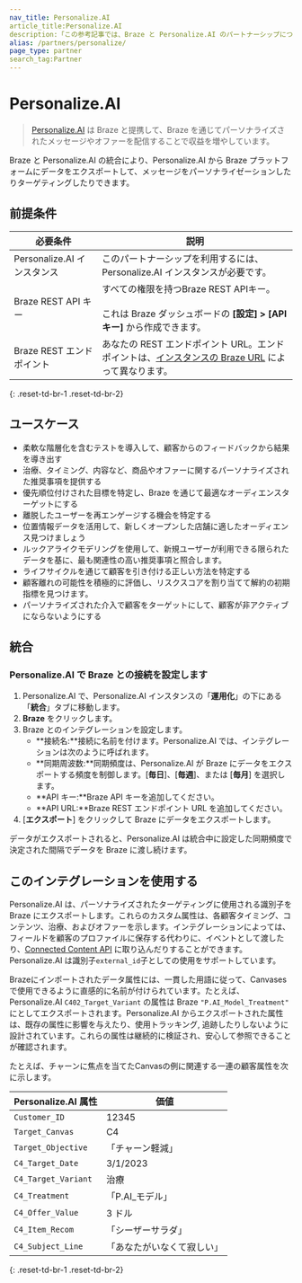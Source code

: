 ```yaml
---
nav_title: Personalize.AI
article_title:Personalize.AI
description:「この参考記事では、Braze と Personalize.AI のパートナーシップについて概説しています。は、パーソナライズされたレコメンデーションによって収益を伸ばす AI ベースの SaaS ビジネスプラットフォームです。「
alias: /partners/personalize/
page_type: partner
search_tag:Partner
---
```


# Personalize.AI

> [Personalize.AI](https://www.zs.com/solutions/artificial-intelligence-and-analytics/personalize-ai/) は Braze と提携して、Braze を通じてパーソナライズされたメッセージやオファーを配信することで収益を増やしています。 

Braze と Personalize.AI の統合により、Personalize.AI から Braze プラットフォームにデータをエクスポートして、メッセージをパーソナライゼーションしたりターゲティングしたりできます。

## 前提条件

| 必要条件 | 説明 |
| ----------- | ----------- |
| Personalize.AI インスタンス | このパートナーシップを利用するには、Personalize.AI インスタンスが必要です。 |
| Braze REST API キー | すべての権限を持つBraze REST APIキー。<br><br>これは Braze ダッシュボードの **\[設定] > \[**API キー**]** から作成できます。 |
| Braze REST エンドポイント | あなたの REST エンドポイント URL。エンドポイントは、[インスタンスの Braze URL][1] によって異なります。 |
{: .reset-td-br-1 .reset-td-br-2}

## ユースケース

* 柔軟な階層化を含むテストを導入して、顧客からのフィードバックから結果を導き出す
* 治療、タイミング、内容など、商品やオファーに関するパーソナライズされた推奨事項を提供する
* 優先順位付けされた目標を特定し、Braze を通じて最適なオーディエンスターゲットにする
* 離脱したユーザーを再エンゲージする機会を特定する
* 位置情報データを活用して、新しくオープンした店舗に適したオーディエンス見つけましょう
* ルックアライクモデリングを使用して、新規ユーザーが利用できる限られたデータを基に、最も関連性の高い推奨事項と照合します。
* ライフサイクルを通じて顧客を引き付ける正しい方法を特定する 
* 顧客離れの可能性を積極的に評価し、リスクスコアを割り当てて解約の初期指標を見つけます。
* パーソナライズされた介入で顧客をターゲットにして、顧客が非アクティブにならないようにする

## 統合

### Personalize.AI で Braze との接続を設定します

1. Personalize.AI で、Personalize.AI インスタンスの「**運用化**」の下にある「**統合**」タブに移動します。
2. **Braze** をクリックします。 
3. Braze とのインテグレーションを設定します。
    * **接続名:**接続に名前を付けます。Personalize.AI では、インテグレーションは次のように呼ばれます。
    * **同期周波数:**同期頻度は、Personalize.AI が Braze にデータをエクスポートする頻度を制御します。\[**毎日**]、\[**毎週**]、または \[**毎月**] を選択します。 
    * **API キー:**Braze API キーを追加してください。
    * **API URL:**Braze REST エンドポイント URL を追加してください。
4. \[**エクスポート**] をクリックして Braze にデータをエクスポートします。

データがエクスポートされると、Personalize.AI は統合中に設定した同期頻度で決定された間隔でデータを Braze に渡し続けます。

## このインテグレーションを使用する

Personalize.AI は、パーソナライズされたターゲティングに使用される識別子を Braze にエクスポートします。これらのカスタム属性は、各顧客タイミング、コンテンツ、治療、およびオファーを示します。インテグレーションによっては、フィールドを顧客のプロファイルに保存する代わりに、イベントとして渡したり、[Connected Content API][2] に取り込んだりすることができます。Personalize.AI は識別子`external_id`子としての使用をサポートしています。

Brazeにインポートされたデータ属性には、一貫した用語に従って、Canvasesで使用できるように直感的に名前が付けられています。たとえば、Personalize.AI `C402_Target_Variant` の属性は Braze `"P.AI_Model_Treatment"` にとしてエクスポートされます。Personalize.AI からエクスポートされた属性は、既存の属性に影響を与えたり、使用トラッキング, 追跡したりしないように設計されています。これらの属性は継続的に検証され、安心して参照できることが確認されます。 

たとえば、チャーンに焦点を当てたCanvasの例に関連する一連の顧客属性を次に示します。

| Personalize.AI 属性 | 価値 |
| ----------- | ------------- | 
| `Customer_ID` | 12345 |
| `Target_Canvas` | C4 |
| `Target_Objective` |  「チャーン軽減」 |
| `C4_Target_Date` | 3/1/2023 |
| `C4_Target_Variant` | 治療 |
| `C4_Treatment` | 「P.AI_モデル」 |
| `C4_Offer_Value` | 3 ドル |
| `C4_Item_Recom` | 「シーザーサラダ」 |
| `C4_Subject_Line` | 「あなたがいなくて寂しい」 |
{: .reset-td-br-1 .reset-td-br-2}


[1]: {{site.baseurl}}/developer_guide/rest_api/basics/#endpoints
[2]: {{site.baseurl}}/user_guide/personalization_and_dynamic_content/connected_content/public_apis/

